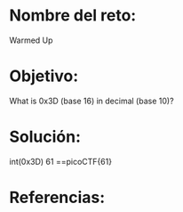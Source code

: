 # Nombre del reto:

Warmed Up
# Objetivo:
What is 0x3D (base 16) in decimal (base 10)?
# Solución:
int(0x3D)
  61
==picoCTF{61}

# Referencias: